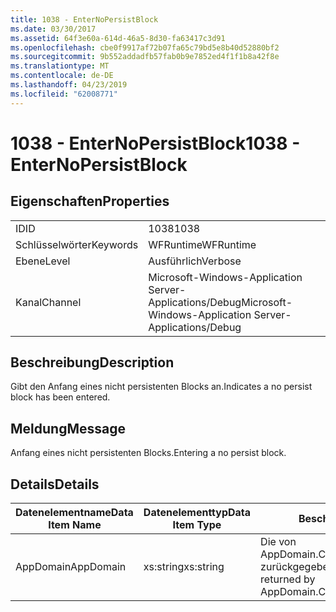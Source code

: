 ```yaml
---
title: 1038 - EnterNoPersistBlock
ms.date: 03/30/2017
ms.assetid: 64f3e60a-614d-46a5-8d30-fa63417c3d91
ms.openlocfilehash: cbe0f9917af72b07fa65c79bd5e8b40d52880bf2
ms.sourcegitcommit: 9b552addadfb57fab0b9e7852ed4f1f1b8a42f8e
ms.translationtype: MT
ms.contentlocale: de-DE
ms.lasthandoff: 04/23/2019
ms.locfileid: "62008771"
---
```

# <a name="1038---enternopersistblock"></a><span data-ttu-id="83150-102">1038 - EnterNoPersistBlock</span><span class="sxs-lookup"><span data-stu-id="83150-102">1038 - EnterNoPersistBlock</span></span>
## <a name="properties"></a><span data-ttu-id="83150-103">Eigenschaften</span><span class="sxs-lookup"><span data-stu-id="83150-103">Properties</span></span>  
  
|||  
|-|-|  
|<span data-ttu-id="83150-104">ID</span><span class="sxs-lookup"><span data-stu-id="83150-104">ID</span></span>|<span data-ttu-id="83150-105">1038</span><span class="sxs-lookup"><span data-stu-id="83150-105">1038</span></span>|  
|<span data-ttu-id="83150-106">Schlüsselwörter</span><span class="sxs-lookup"><span data-stu-id="83150-106">Keywords</span></span>|<span data-ttu-id="83150-107">WFRuntime</span><span class="sxs-lookup"><span data-stu-id="83150-107">WFRuntime</span></span>|  
|<span data-ttu-id="83150-108">Ebene</span><span class="sxs-lookup"><span data-stu-id="83150-108">Level</span></span>|<span data-ttu-id="83150-109">Ausführlich</span><span class="sxs-lookup"><span data-stu-id="83150-109">Verbose</span></span>|  
|<span data-ttu-id="83150-110">Kanal</span><span class="sxs-lookup"><span data-stu-id="83150-110">Channel</span></span>|<span data-ttu-id="83150-111">Microsoft-Windows-Application Server-Applications/Debug</span><span class="sxs-lookup"><span data-stu-id="83150-111">Microsoft-Windows-Application Server-Applications/Debug</span></span>|  
  
## <a name="description"></a><span data-ttu-id="83150-112">Beschreibung</span><span class="sxs-lookup"><span data-stu-id="83150-112">Description</span></span>  
 <span data-ttu-id="83150-113">Gibt den Anfang eines nicht persistenten Blocks an.</span><span class="sxs-lookup"><span data-stu-id="83150-113">Indicates a no persist block has been entered.</span></span>  
  
## <a name="message"></a><span data-ttu-id="83150-114">Meldung</span><span class="sxs-lookup"><span data-stu-id="83150-114">Message</span></span>  
 <span data-ttu-id="83150-115">Anfang eines nicht persistenten Blocks.</span><span class="sxs-lookup"><span data-stu-id="83150-115">Entering a no persist block.</span></span>  
  
## <a name="details"></a><span data-ttu-id="83150-116">Details</span><span class="sxs-lookup"><span data-stu-id="83150-116">Details</span></span>  
  
|<span data-ttu-id="83150-117">Datenelementname</span><span class="sxs-lookup"><span data-stu-id="83150-117">Data Item Name</span></span>|<span data-ttu-id="83150-118">Datenelementtyp</span><span class="sxs-lookup"><span data-stu-id="83150-118">Data Item Type</span></span>|<span data-ttu-id="83150-119">Beschreibung</span><span class="sxs-lookup"><span data-stu-id="83150-119">Description</span></span>|  
|--------------------|--------------------|-----------------|  
|<span data-ttu-id="83150-120">AppDomain</span><span class="sxs-lookup"><span data-stu-id="83150-120">AppDomain</span></span>|<span data-ttu-id="83150-121">xs:string</span><span class="sxs-lookup"><span data-stu-id="83150-121">xs:string</span></span>|<span data-ttu-id="83150-122">Die von AppDomain.CurrentDomain.FriendlyName zurückgegebene Zeichenfolge.</span><span class="sxs-lookup"><span data-stu-id="83150-122">The string returned by AppDomain.CurrentDomain.FriendlyName.</span></span>|
